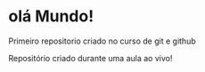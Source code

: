 # olá Mundo!
 Primeiro repositorio criado no curso de git e github

 Repositório criado durante uma aula ao vivo!
